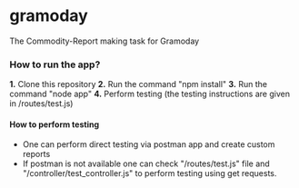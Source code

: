 # gramoday
The Commodity-Report making task for Gramoday

### How to run the app?

**1.** Clone this repository
**2.** Run the command "npm install"
**3.** Run the command "node app"
**4.** Perform testing (the testing instructions are given in /routes/test.js)

#### How to perform testing

- One can perform direct testing via postman app and create custom reports
- If postman is not available one can check "/routes/test.js" file and "/controller/test_controller.js" to perform testing using get requests.
